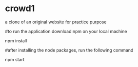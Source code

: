 # crowd1
a clone of an original website for practice purpose

#to run the application
download npm on your local machine

npm install 

#after installing the node packages, run the following command

npm start
